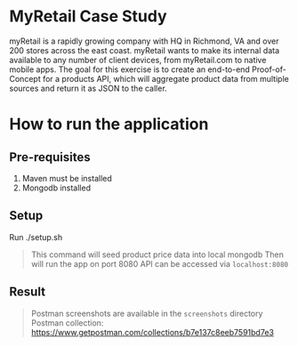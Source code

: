# MyRetail Case Study
myRetail is a rapidly growing company with HQ in Richmond, VA and over 200 stores across the east coast. myRetail wants to make its internal data available to any number of client devices, from myRetail.com to native mobile apps.
The goal for this exercise is to create an end-to-end Proof-of-Concept for a products API, which will aggregate product data from multiple sources and return it as JSON to the caller.

# How to run the application

## Pre-requisites
1. Maven must be installed
2. Mongodb installed

## Setup
Run ./setup.sh
>This command will seed product price data into local mongodb
>Then will run the app on port 8080
>API can be accessed via `localhost:8080`

## Result
>Postman screenshots are available in the `screenshots` directory
>Postman collection: https://www.getpostman.com/collections/b7e137c8eeb7591bd7e3